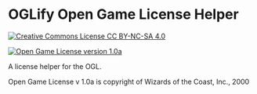 # OGLify Open Game License Helper

[![Creative Commons License CC BY-NC-SA 4.0](https://i.creativecommons.org/l/by-nc-sa/4.0/80x15.png)](https://creativecommons.org/licenses/by-nc-sa/4.0/)

[![Open Game License version 1.0a](https://img.shields.io/badge/license-OGLv1.0a-blue)](LICENSE.txt)

A license helper for the OGL.

Open Game License v 1.0a is copyright of Wizards of the Coast, Inc., 2000
